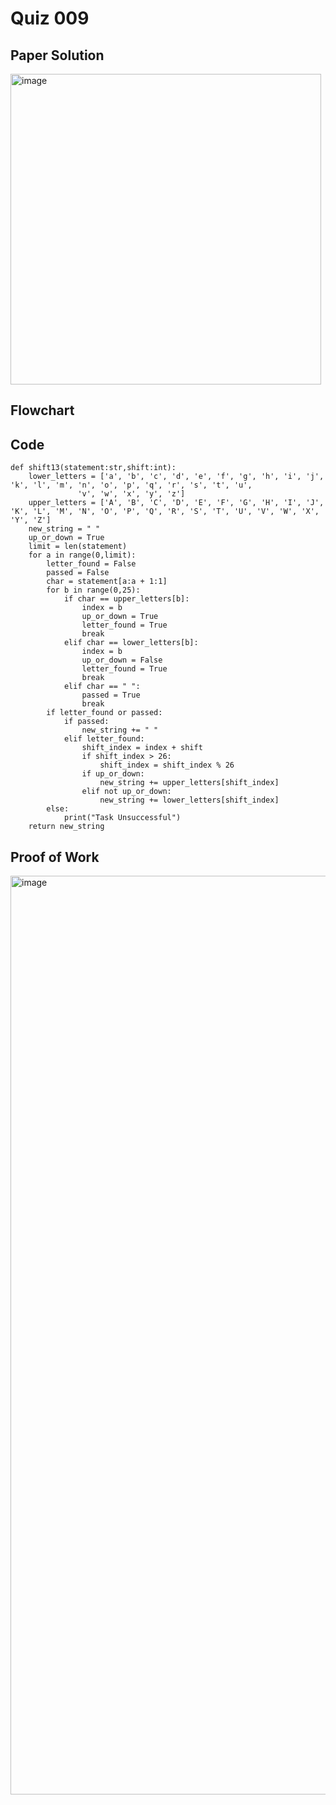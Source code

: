 # Quiz 009

## Paper Solution

<img width="497" alt="image" src="https://github.com/user-attachments/assets/86f8bce4-75da-4c61-b50e-f5e9266d1458">

## Flowchart

## Code

```
def shift13(statement:str,shift:int):
    lower_letters = ['a', 'b', 'c', 'd', 'e', 'f', 'g', 'h', 'i', 'j', 'k', 'l', 'm', 'n', 'o', 'p', 'q', 'r', 's', 't', 'u',
               'v', 'w', 'x', 'y', 'z']
    upper_letters = ['A', 'B', 'C', 'D', 'E', 'F', 'G', 'H', 'I', 'J', 'K', 'L', 'M', 'N', 'O', 'P', 'Q', 'R', 'S', 'T', 'U', 'V', 'W', 'X', 'Y', 'Z']
    new_string = " "
    up_or_down = True
    limit = len(statement)
    for a in range(0,limit):
        letter_found = False
        passed = False
        char = statement[a:a + 1:1]
        for b in range(0,25):
            if char == upper_letters[b]:
                index = b
                up_or_down = True
                letter_found = True
                break
            elif char == lower_letters[b]:
                index = b
                up_or_down = False
                letter_found = True
                break
            elif char == " ":
                passed = True
                break
        if letter_found or passed:
            if passed:
                new_string += " "
            elif letter_found:
                shift_index = index + shift
                if shift_index > 26:
                    shift_index = shift_index % 26
                if up_or_down:
                    new_string += upper_letters[shift_index]
                elif not up_or_down:
                    new_string += lower_letters[shift_index]
        else:
            print("Task Unsuccessful")
    return new_string
```

## Proof of Work

<img width="1470" alt="image" src="https://github.com/user-attachments/assets/97697b96-793f-46b8-b116-47d88cc1625e">


